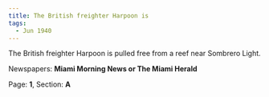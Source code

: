 ```yaml
---  
title: The British freighter Harpoon is  
tags:  
  - Jun 1940  
---  
```

  
The British freighter Harpoon is pulled free from a reef near Sombrero Light.  
  
Newspapers: **Miami Morning News or The Miami Herald**  
  
Page: **1**, Section: **A** 
